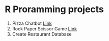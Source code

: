 # R Proramming projects
1. Pizza Chatbot [Link](https://github.com/Kim-crafted/data-bootcamp-10/blob/main/R%20Programming/Pizza_Chatbot.R)
2. Rock Paper Scissor Game [Link](https://github.com/Kim-crafted/data-bootcamp-10/blob/main/R%20Programming/rock_paper_scissors.R)
3. Create Restaurant Database
